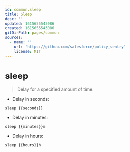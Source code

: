 ```yaml
---
id: common.sleep
title: Sleep
desc: ''
updated: 1615655543086
created: 1615655543086
gitDirPath: pages/common
sources:
  - name: ''
    url: 'https://github.com/salesforce/policy_sentry'
    license: MIT
---
```

# sleep

> Delay for a specified amount of time.

- Delay in seconds:

`sleep {{seconds}}`

- Delay in minutes:

`sleep {{minutes}}m`

- Delay in hours:

`sleep {{hours}}h`

